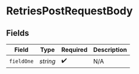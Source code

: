 # RetriesPostRequestBody


## Fields

| Field              | Type               | Required           | Description        |
| ------------------ | ------------------ | ------------------ | ------------------ |
| `fieldOne`         | *string*           | :heavy_check_mark: | N/A                |